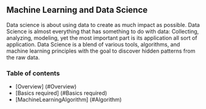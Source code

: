 ## Machine Learning and Data Science
Data science is about using data to create as much impact as possible. Data Science is almost everything that has something to do with data: Collecting, analyzing, modeling, yet the most important part is its application all sort of application. Data Science is a blend of various tools, algorithms, and machine learning principles with the goal to discover hidden patterns from the raw data.

### Table of contents
 * [Overview] (#Overview)
 * [Basics required] (#Basics required)
 * [MachineLearningAlgorithm] (#Algorithm)
